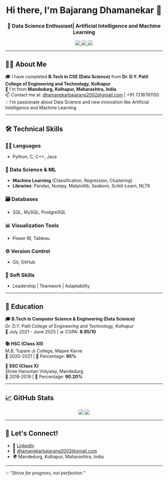 <!-- Profile Header -->
<h1 align="center">Hi there, I'm Bajarang Dhamanekar 👋</h1>
<h3 align="center">🚀 Data Science Enthusiast| Artificial Intelligence and Machine Learning </h3>

<p align="center">
  <a href="https://www.linkedin.com/in/bajarang-dhamanekar/">
    <img src="https://img.shields.io/badge/LinkedIn-blue?logo=linkedin&style=flat-square" />
  </a>
  <a href="mailto:dhamanekarbajarang2002@gmail.com">
    <img src="https://img.shields.io/badge/Gmail-D14836?style=flat-square&logo=gmail&logoColor=white" />
  </a>
  <a href="https://github.com/Bajarang2002">
    <img src="https://img.shields.io/github/followers/Bajarang2002?label=Follow&style=social" />
  </a>
</p>

---

## 👨‍💻 About Me

🎓 I have completed **B.Tech in CSE (Data Science)** from **Dr. D.Y. Patil College of Engineering and Technology, Kolhapur**  
📍 I'm from **Mandedurg, Kolhapur, Maharashtra, India**  
📫 Contact me at: dhamanekarbajarang2002@gmail.com | +91 7218761150  
💡 I'm passionate about Data Science and new innovation like Artificial Intelligence and Machine Learning

---

## 🛠️ Technical Skills

### 👨‍💻 Languages
- Python, C, C++, Java

### 🧠 Data Science & ML
- **Machine Learning** (Classification, Regression, Clustering)
- **Libraries**: Pandas, Numpy, Matplotlib, Seaborn, Scikit-Learn, NLTK

### 🗃️ Databases
- SQL, MySQL, PostgreSQL

### 📊 Visualization Tools
- Power BI, Tableau

### ⚙️ Version Control
- Git, GitHub

### 💬 Soft Skills
- Leadership | Teamwork | Adaptability

---

## 📘 Education

**🎓 B.Tech in Computer Science & Engineering (Data Science)**  
Dr. D.Y. Patil College of Engineering and Technology, Kolhapur  
📅 July 2021 - June 2025 | 📊 CGPA: **8.95/10**

**📚 HSC (Class XII)**  
M.B. Tupare Jr College, Majare Karve  
📅 2020-2021 | 🧮 Percentage: **95%**

**📖 SSC (Class X)**  
Shree Hanuman Vidyalay, Mandedurg  
📅 2018-2019 | 🧮 Percentage: **90.20%**

---


## 📈 GitHub Stats

<p align="center">
  <img src="https://github-readme-stats.vercel.app/api?username=your-github-username&show_icons=true&theme=tokyonight" />
  <img src="https://github-readme-stats.vercel.app/api/top-langs/?username=your-github-username&layout=compact&theme=tokyonight" />
</p>

---

## 🤝 Let's Connect!

- 💼 [LinkedIn](https://www.linkedin.com/in/bajarang-dhamanekar/)
- 📧 dhamanekarbajarang2002@gmail.com
- 🌍 Mandedurg, Kolhapur, Maharashtra, India

---

_✨ “Strive for progress, not perfection.”_
